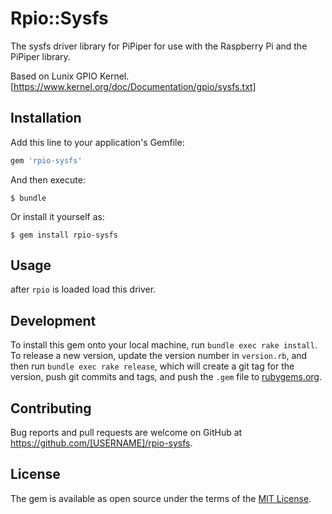 # Rpio::Sysfs

The sysfs driver library for PiPiper for use with the Raspberry Pi and the PiPiper library.

Based on Lunix GPIO Kernel. [https://www.kernel.org/doc/Documentation/gpio/sysfs.txt]

## Installation

Add this line to your application's Gemfile:

```ruby
gem 'rpio-sysfs'
```

And then execute:

    $ bundle

Or install it yourself as:

    $ gem install rpio-sysfs

## Usage

after `rpio` is loaded load this driver.

## Development

To install this gem onto your local machine, run `bundle exec rake install`. To release a new version, update the version number in `version.rb`, and then run `bundle exec rake release`, which will create a git tag for the version, push git commits and tags, and push the `.gem` file to [rubygems.org](https://rubygems.org).

## Contributing

Bug reports and pull requests are welcome on GitHub at https://github.com/[USERNAME]/rpio-sysfs.

## License

The gem is available as open source under the terms of the [MIT License](https://opensource.org/licenses/MIT).
